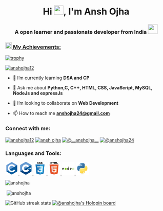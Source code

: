 <h1 align="center">Hi <img src="https://github.com/iamimmanuelraj/iamimmanuelraj/blob/master/Assets/Hi.gif" width="29px" height="29px">, I'm Ansh Ojha</h1>
<h3 align="center">A open learner and passionate developer from India  <img src="https://github.com/iamimmanuelraj/iamimmanuelraj/blob/master/Assets/Developer.gif" width="30px" height="30px"></h3>

[ <h3 align="left"><img src="https://github.com/iamimmanuelraj/iamimmanuelraj/blob/master/Assets/Medal.gif" width="20px" height="20px"> My Achievements:</h3>
![trophy](https://github-profile-trophy.vercel.app/?username=anshojha&theme=discord)](https://github.com/ryo-ma/github-profile-trophy)
<p align="left"> <a href="https://twitter.com/anshojha12" target="blank"><img src="https://img.shields.io/twitter/follow/anshojha12?logo=twitter&style=for-the-badge" alt="anshojha12" /></a> </p>

- 🌱 I’m currently learning **DSA and CP**
- 💬 Ask me about **Python,C, C++,  HTML, CSS, JavaScript, MySQL, NodeJs and expressJs**

- 👯 I’m looking to collaborate on **Web Development**

- 📫 How to reach me **anshojha24@gmail.com**

<h3 align="left">Connect with me:</h3>
<p align="left">
<a href="https://twitter.com/anshojha12" target="blank"><img align="center" src="https://raw.githubusercontent.com/rahuldkjain/github-profile-readme-generator/master/src/images/icons/Social/twitter.svg" alt="anshojha12" height="30" width="40" /></a>
<a href="https://linkedin.com/in/ansh ojha" target="blank"><img align="center" src="https://raw.githubusercontent.com/rahuldkjain/github-profile-readme-generator/master/src/images/icons/Social/linked-in-alt.svg" alt="ansh ojha" height="30" width="40" /></a>
<a href="https://instagram.com/@__anshojha__" target="blank"><img align="center" src="https://raw.githubusercontent.com/rahuldkjain/github-profile-readme-generator/master/src/images/icons/Social/instagram.svg" alt="@__anshojha__" height="30" width="40" /></a>
<a href="https://www.hackerrank.com/@anshojha24" target="blank"><img align="center" src="https://raw.githubusercontent.com/rahuldkjain/github-profile-readme-generator/master/src/images/icons/Social/hackerrank.svg" alt="@anshojha24" height="30" width="40" /></a>
</p>
<h3 align="left">Languages and Tools:</h3>


<p align="left"> <a href="https://www.cprogramming.com/" target="_blank" rel="noreferrer"> <img src="https://raw.githubusercontent.com/devicons/devicon/master/icons/c/c-original.svg" alt="c" width="40" height="40"/> </a> <a href="https://www.w3schools.com/cpp/" target="_blank" rel="noreferrer"> <img src="https://raw.githubusercontent.com/devicons/devicon/master/icons/cplusplus/cplusplus-original.svg" alt="cplusplus" width="40" height="40"/> </a> <a href="https://www.w3schools.com/css/" target="_blank" rel="noreferrer"> <img src="https://raw.githubusercontent.com/devicons/devicon/master/icons/css3/css3-original-wordmark.svg" alt="css3" width="40" height="40"/> </a> <a href="https://www.w3.org/html/" target="_blank" rel="noreferrer"> <img src="https://raw.githubusercontent.com/devicons/devicon/master/icons/html5/html5-original-wordmark.svg" alt="html5" width="40" height="40"/> </a> <a href="https://nodejs.org" target="_blank" rel="noreferrer"> <img src="https://raw.githubusercontent.com/devicons/devicon/master/icons/nodejs/nodejs-original-wordmark.svg" alt="nodejs" width="40" height="40"/> </a> <a href="https://www.python.org" target="_blank" rel="noreferrer"> <img src="https://raw.githubusercontent.com/devicons/devicon/master/icons/python/python-original.svg" alt="python" width="40" height="40"/> </a> </p>


<p><img align="left" src="https://github-readme-stats.vercel.app/api/top-langs?username=anshojha&show_icons=true&locale=en&layout=compact" alt="anshojha" />
<br>
<p>&nbsp;<img align="center" src="https://github-readme-stats.vercel.app/api?username=anshojha&show_icons=true&locale=en" alt="anshojha" /></p>

![GitHub streak stats](https://github-readme-streak-stats.herokuapp.com/?user=anshojha&theme=nord) 
[![@anshojha's Holopin board](https://holopin.me/anshojha)](https://holopin.io/@anshojha)
</p>


<!-- 
[![](https://visitcount.itsvg.in/api?id=anshojha&label=Profile%20Views&color=0&icon=5&pretty=true)](https://visitcount.itsvg.in) . 
-->
